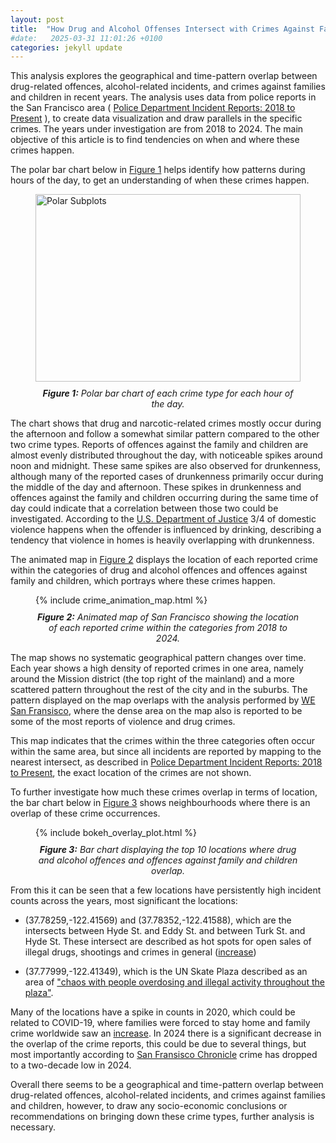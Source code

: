 ```yaml
---
layout: post
title:  "How Drug and Alcohol Offenses Intersect with Crimes Against Families and Children"
#date:   2025-03-31 11:01:26 +0100
categories: jekyll update
---
```



<p>
This analysis explores the geographical and time-pattern overlap between drug-related offences, alcohol-related incidents, and crimes against families and children in recent years. The analysis uses data from police reports in the San Francisco area ( <a href="https://data.sfgov.org/Public-Safety/Police-Department-Incident-Reports-2018-to-Present/wg3w-h783/about_data">Police Department Incident Reports: 2018 to Present</a> ), to create data visualization and draw parallels in the specific crimes. The years under investigation are from 2018 to 2024. The main objective of this article is to find tendencies on when and where these crimes happen.
</p>


The polar bar chart below in <a href="#fig1">Figure 1</a> helps identify how patterns during hours of the day, to get an understanding of when these crimes happen.

<figure>
  <img src="/SocialData_assignment2/plots/polar_subplots.png" width="100%" height="300" alt="Polar Subplots" style="border:none;">
  <figcaption style="text-align: center; font-style: italic; margin-top: 10px;"><strong>Figure 1:</strong>
Polar bar chart of each crime type for each hour of the day.
  </figcaption>
</figure>

<p>
The chart shows that drug and narcotic-related crimes mostly occur during the afternoon and follow a somewhat similar pattern compared to the other two crime types. Reports of offences against the family and children are almost evenly distributed throughout the day, with noticeable spikes around noon and midnight. These same spikes are also observed for drunkenness, although many of the reported cases of drunkenness primarily occur during the middle of the day and afternoon. These spikes in drunkenness and offences against the family and children occurring during the same time of day could indicate that a correlation between those two could be investigated.  According to the <a href="https://bjs.ojp.gov/content/pub/pdf/ac.pdf">U.S. Department of Justice</a> 3/4 of domestic violence happens when the offender is influenced by drinking, describing a tendency that violence in homes is heavily overlapping with drunkenness. 
</p>


The animated map in <a href="#fig2">Figure 2</a> displays the location of each reported crime within the categories of drug and alcohol offences and offences against family and children, which portrays where these crimes happen.

<figure id="fig2">
 {% include crime_animation_map.html %}
  <figcaption style="text-align: center; font-style: italic; margin-top: 10px;">
   <strong>Figure 2:</strong> Animated map of San Francisco showing the location of each reported crime within the categories from 2018 to 2024.
  </figcaption>
</figure>

<p>
 The map shows no systematic geographical pattern changes over time. Each year shows a high density of reported crimes in one area, namely around the Mission district (the top right of the mainland) and a more scattered pattern throughout the rest of the city and in the suburbs. The pattern displayed on the map overlaps with the analysis performed by <a href="https://www.wesanfrancisco.org/data/2023-neighborhood-crime">WE San Fransisco</a>, where the dense area on the map also is reported to be some of the most reports of violence and drug crimes. 
</p>

<p>
This map indicates that the crimes within the three categories often occur within the same area, but since all incidents are reported by mapping to the nearest intersect, as described in <a href="https://data.sfgov.org/Public-Safety/Police-Department-Incident-Reports-2018-to-Present/wg3w-h783/about_data">Police Department Incident Reports: 2018 to Present</a>, the exact location of the crimes are not shown. 
</p>

<p>
To further investigate how much these crimes overlap in terms of location, the bar chart below in <a href="#fig3">Figure 3</a> shows neighbourhoods where there is an overlap of these crime occurrences.
<p>

<figure id="fig3">
 {% include bokeh_overlay_plot.html %}
  <figcaption style="text-align: center; font-style: italic; margin-top: 10px;">
    <strong>Figure 3:</strong> Bar chart displaying the top 10 locations where drug and alcohol offences and offences against family and children overlap.
  </figcaption>
</figure>

<p>
From this it can be seen that a few locations have persistently high incident counts across the years, most significant the locations: 

- (37.78259,-122.41569) and (37.78352,-122.41588), which are the intersects between Hyde St. and Eddy St. and between Turk St. and Hyde St. These intersect are described as hot spots for open sales of illegal drugs, shootings and crimes in general (<a href="https://beyondchron.org/san-francisco-must-stop-drugs-and-violence-at-turk-and-hyde/">increase</a>)

- (37.77999,-122.41349), which is the UN Skate Plaza described as an area of  <a href="https://abc7news.com/sf-un-plaza-skate-park-drugs-homeless/14373671/">"chaos with people overdosing and illegal activity throughout the plaza"</a>. 
</p>

<p>
Many of the locations have a spike in counts in 2020, which could be related to COVID-19, where families were forced to stay home and family crime worldwide saw an <a href="https://www.sciencedirect.com/science/article/pii/S2665910720300384">increase</a>. In 2024 there is a significant decrease in the overlap of the crime reports, this could be due to several things, but most importantly according to <a href="https://www.sfchronicle.com/crime/article/san-francisco-2024-data-20020378.php">San Fransisco Chronicle</a> crime has dropped to a two-decade low in 2024.
</p>

<p>
Overall there seems to be a geographical and time-pattern overlap between drug-related offences, alcohol-related incidents, and crimes against families and children, however, to draw any socio-economic conclusions or recommendations on bringing down these crime types, further analysis is necessary. 
</p>
